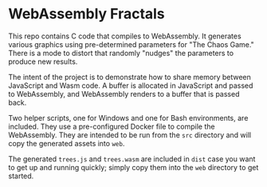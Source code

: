 # WebAssembly Fractals

This repo contains C code that compiles to WebAssembly. It generates various graphics using pre-determined parameters for "The Chaos Game." There is a mode to distort that randomly "nudges" the parameters to produce new results.

The intent of the project is to demonstrate how to share memory between JavaScript and Wasm code. A buffer is allocated in JavaScript and passed to WebAssembly, and WebAssembly renders to a buffer that is passed back.

Two helper scripts, one for Windows and one for Bash environments, are included. They use a pre-configured Docker file to compile the WebAssembly. They are intended to be run from the `src` directory and will copy the generated assets into `web`.

The generated `trees.js` and `trees.wasm` are included in `dist` case you want to get up and running quickly; simply copy them into the `web` directory to get started.